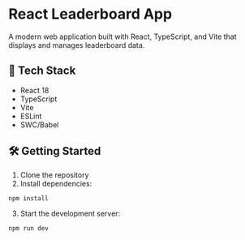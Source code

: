 # React Leaderboard App

A modern web application built with React, TypeScript, and Vite that displays and manages leaderboard data.

## 🚀 Tech Stack

- React 18
- TypeScript
- Vite
- ESLint
- SWC/Babel

## 🛠️ Getting Started

1. Clone the repository
2. Install dependencies:
```bash
npm install
```
3. Start the development server:
```bash
npm run dev
```

